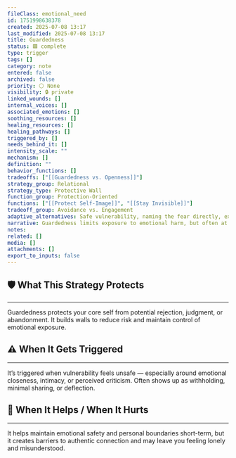 ```yaml
---
fileClass: emotional_need
id: 1751998638378
created: 2025-07-08 13:17
last_modified: 2025-07-08 13:17
title: Guardedness
status: 🟩 complete
type: trigger
tags: []
category: note
entered: false
archived: false
priority: ⚪ None
visibility: 🔒 private
linked_wounds: []
internal_voices: []
associated_emotions: []
soothing_resources: []
healing_resources: []
healing_pathways: []
triggered_by: []
needs_behind_it: []
intensity_scale: ""
mechanism: []
definition: ""
behavior_functions: []
tradeoffs: ["[[Guardedness vs. Openness]]"]
strategy_group: Relational
strategy_type: Protective Wall
function_group: Protection-Oriented
functions: ["[[Protect Self-Image]]", "[[Stay Invisible]]"]
tradeoff_group: Avoidance vs. Engagement
adaptive_alternatives: Safe vulnerability, naming the fear directly, experimenting with openness.
narrative: Guardedness limits exposure to emotional harm, but often at the expense of intimacy, warmth, and healing contact.
notes: 
related: []
media: []
attachments: []
export_to_inputs: false
---
```


## 🛡️ What This Strategy Protects
---
Guardedness protects your core self from potential rejection, judgment, or abandonment. It builds walls to reduce risk and maintain control of emotional exposure.

## ⚠️ When It Gets Triggered
---
It’s triggered when vulnerability feels unsafe — especially around emotional closeness, intimacy, or perceived criticism. Often shows up as withholding, minimal sharing, or deflection.

## 🔄 When It Helps / When It Hurts
---
It helps maintain emotional safety and personal boundaries short-term, but it creates barriers to authentic connection and may leave you feeling lonely and misunderstood.
